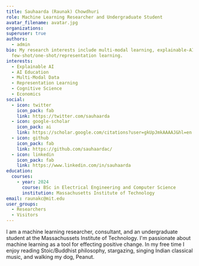 ```yaml
---
title: Sauhaarda (Raunak) Chowdhuri
role: Machine Learning Researcher and Undergraduate Student
avatar_filename: avatar.jpg
organizations:
superuser: true
authors:
  - admin
bio: My research interests include multi-modal learning, explainable-AI, and
  few-shot/one-shot/representation learning.
interests:
  - Explainable AI
  - AI Education
  - Multi-Modal Data
  - Representation Learning
  - Cognitive Science
  - Economics
social:
  - icon: twitter
    icon_pack: fab
    link: https://twitter.com/sauhaarda
  - icon: google-scholar
    icon_pack: ai
    link: https://scholar.google.com/citations?user=gkUpJmkAAAAJ&hl=en
  - icon: github
    icon_pack: fab
    link: https://github.com/sauhaardac/
  - icon: linkedin
    icon_pack: fab
    link: https://www.linkedin.com/in/sauhaarda
education:
  courses:
    - year: 2024
      course: BSc in Electrical Engineering and Computer Science
      institution: Massachusetts Institute of Technology
email: raunakc@mit.edu
user_groups:
  - Researchers
  - Visitors
---
```

I am a machine learning researcher, consultant, and an undergraduate student at the Massachussets Institute of Technology. I'm passionate about machine learning as a tool for effecting positive change. In my free time I enjoy reading Stoic/Buddhist philosophy, stargazing, singing Indian classical music, and walking my dog, Peanut.
